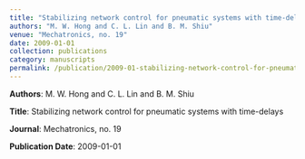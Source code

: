 ```yaml
---
title: "Stabilizing network control for pneumatic systems with time-delays"
authors: "M. W. Hong and C. L. Lin and B. M. Shiu"
venue: "Mechatronics, no. 19"
date: 2009-01-01
collection: publications
category: manuscripts
permalink: /publication/2009-01-stabilizing-network-control-for-pneumatic-systems-with-time-delays
---
```


**Authors**: M. W. Hong and C. L. Lin and B. M. Shiu

**Title**: Stabilizing network control for pneumatic systems with time-delays

**Journal**: Mechatronics, no. 19

**Publication Date**: 2009-01-01
